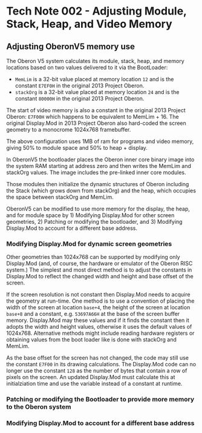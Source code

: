 # Tech Note 002 - Adjusting Module, Stack, Heap, and Video Memory
## Adjusting OberonV5 memory use

The Oberon V5 system calculates its module, stack, heap, and memory locations based on two values delivered to it via the BootLoader: 

* `MemLim` is a 32-bit value placed at memory location `12` and is the constant `E7EF0H` in the original 2013 Project Oberon. 
* `stackOrg` is a 32-bit value placed at memory location `24` and is the constant `80000H` in the original 2013 Project Oberon.

The start of video memory is also a constant in the original 2013 Project Oberon: `E7F00H` which happens to be equivalent to MemLim + 16. The original Display.Mod in 2013 Project Oberon also hard-coded the screen geometry to a monocrome 1024x768 framebuffer.

The above configuration uses 1MB of ram for programs and video memory, giving 50% to module space and 50% to heap + display.

In OberonV5 the bootloader places the Oberon inner core binary image into the system RAM starting at address zero and then writes the MemLim and stackOrg values. The image includes the pre-linked inner core modules. 

Those modules then initialize the dynamic structures of Oberon including the Stack (which grows down from stackOrg) and the heap, which occupies the space between stackOrg and MemLim.

OberonV5 can be modified to use more memory for the display, the heap, and for module space by 1) Modifying Display.Mod for other screen geometries, 2) Patching or modifying the bootloader, and 3) Modifying Display.Mod to account for a different base address. 

### Modifying Display.Mod for dynamic screen geometries

Other geometries than 1024x768 can be supported by modifying only Display.Mod (and, of course, the hardware or emulator of the Oberon RISC system.) The simplest and most direct method is to adjust the constants in Display.Mod to reflect the changed width and height and base offset of the screen. 

If the screen resolution is not constant then Display.Mod needs to acquire the geometry at run-time. One method is to use a convention of placing the width of the screen at location `base+4`, the height of the screen at location `base+8` and a constant, e.g. `53697A66H` at the base of the screen buffer memory. Display.Mod may these values and if it finds the constant then it adopts the width and height values, otherwise it uses the default values of 1024x768.  Alternative methods might include reading hardware registers or obtaining values from the boot loader like is done with stackOrg and MemLim.

As the base offset for the screen has not changed, the code may still use the constant `E7F00` in its drawing calculations. The Display.Mod code can no longer use the constant `128` as the number of bytes that contain a row of pixels on the screen.
 An updated Display.Mod must calculate this at initialziation time and use the variable instead of a constant at runtime.
 
### Patching or modifying the Bootloader to provide more memory to the Oberon system

### Modifying Display.Mod to account for a different base address

